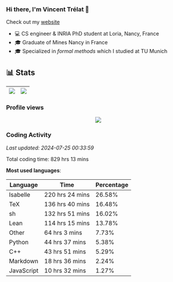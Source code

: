 ### Hi there, I'm Vincent Trélat 👋

Check out my [website](https://vtrelat.github.io)

-   💻 CS engineer & INRIA PhD student at Loria, Nancy, France
-   🎓 Graduate of Mines Nancy in France
-   🎓 Specialized in _formal methods_ which I studied at TU Munich

## 📊 **Stats**

| <img align="center" src="https://readme-stats.clckblog.space/api?username=VTrelat&show_icons=true&include_all_commits=true&theme=tokyonight&hide_border=true" /> | <img align="center" src="https://readme-stats.clckblog.space/api/top-langs/?username=VTrelat&layout=compact&theme=tokyonight&hide_border=true" /> |
| ---------------------------------------------------------------------------------------------------------------------------------------------------------------- | ------------------------------------------------------------------------------------------------------------------------------------------------- |

### Profile views

<p align="center">
 <img src="https://profile-counter.glitch.me/VTrelat/count.svg" />
</p>

<!--automations-->
### Coding Activity
_Last updated: 2024-07-25 00:33:59_

Total coding time: 829 hrs 13 mins

**Most used languages**:

| Language | Time | Percentage |
| ------------- | ------------- | ------------- |
| Isabelle | 220 hrs 24 mins | 26.58% |
| TeX | 136 hrs 40 mins | 16.48% |
| sh | 132 hrs 51 mins | 16.02% |
| Lean | 114 hrs 15 mins | 13.78% |
| Other | 64 hrs 3 mins | 7.73% |
| Python | 44 hrs 37 mins | 5.38% |
| C++ | 43 hrs 51 mins | 5.29% |
| Markdown | 18 hrs 36 mins | 2.24% |
| JavaScript | 10 hrs 32 mins | 1.27% |

